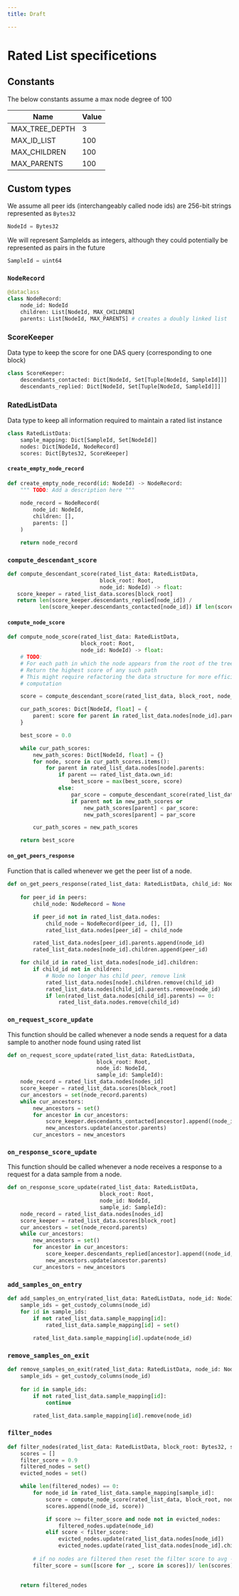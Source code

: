 ```yaml
---
title: Draft

---
```


# Rated List specificetions

## Constants

The below constants assume a max node degree of 100

|     Name         | Value     |
|------------------|-----------|
| MAX_TREE_DEPTH   | 3         | 
| MAX_ID_LIST      | 100       | 
| MAX_CHILDREN     | 100       |
| MAX_PARENTS      | 100       |


## Custom types

We assume all peer ids (interchangeably called node ids) are 256-bit strings represented as `Bytes32`

```python
NodeId = Bytes32
```

We will represent SampleIds as integers, although they could potentially be represented as pairs in the future

```python
SampleId = uint64
```

### `NodeRecord`

```python
@dataclass
class NodeRecord:
    node_id: NodeId
    children: List[NodeId, MAX_CHILDREN]
    parents: List[NodeId, MAX_PARENTS] # creates a doubly linked list
```

### ScoreKeeper

Data type to keep the score for one DAS query (corresponding to one block)

```python
class ScoreKeeper:
    descendants_contacted: Dict[NodeId, Set[Tuple[NodeId, SampleId]]]
    descendants_replied: Dict[NodeId, Set[Tuple[NodeId, SampleId]]]
```


### RatedListData

Data type to keep all information required to maintain a rated list instance

```python
class RatedListData:
    sample_mapping: Dict[SampleId, Set[NodeId]]
    nodes: Dict[NodeId, NodeRecord]
    scores: Dict[Bytes32, ScoreKeeper]
```

#### `create_empty_node_record`

```python
def create_empty_node_record(id: NodeId) -> NodeRecord:
    """ TODO: Add a description here """
    
    node_record = NodeRecord(
        node_id: NodeId,
        children: [], 
        parents: []
    )

    return node_record
```

### `compute_descendant_score`

```python
def compute_descendant_score(rated_list_data: RatedListData,
                             block_root: Root,
                             node_id: NodeId) -> float:
   score_keeper = rated_list_data.scores[block_root]
   return len(score_keeper.descendants_replied[node_id]) /
          len(score_keeper.descendants_contacted[node_id]) if len(score_keeper.descendants_contacted[node_id]) > 0 else 0
```

#### `compute_node_score`

```python
def compute_node_score(rated_list_data: RatedListData,
                       block_root: Root,
                       node_id: NodeId) -> float:
    # TODO:
    # For each path in which the node appears from the root of the tree, the "pathScore" is the `descendant_score` of the lowest node in the path
    # Return the highest score of any such path
    # This might require refactoring the data structure for more efficient
    # computation

    score = compute_descendant_score(rated_list_data, block_root, node_id)

    cur_path_scores: Dict[NodeId, float] = {
        parent: score for parent in rated_list_data.nodes[node_id].parents
    }

    best_score = 0.0

    while cur_path_scores:
        new_path_scores: Dict[NodeId, float] = {}
        for node, score in cur_path_scores.items():
            for parent in rated_list_data.nodes[node].parents:
                if parent == rated_list_data.own_id:
                    best_score = max(best_score, score)
                else:
                    par_score = compute_descendant_score(rated_list_data, block_root, parent)
                    if parent not in new_path_scores or
                        new_path_scores[parent] < par_score:
                        new_path_scores[parent] = par_score

        cur_path_scores = new_path_scores

    return best_score
```

#### `on_get_peers_response`

Function that is called whenever we get the peer list of a node.

```python
def on_get_peers_response(rated_list_data: RatedListData, child_id: NodeId, peers: Sequence[NodeId]):
    
    for peer_id in peers:
        child_node: NodeRecord = None

        if peer_id not in rated_list_data.nodes: 
            child_node = NodeRecord(peer_id, [], [])
            rated_list_data.nodes[peer_id] = child_node

        rated_list_data.nodes[peer_id].parents.append(node_id)
        rated_list_data.nodes[node_id].children.append(peer_id)

    for child_id in rated_list_data.nodes[node_id].children:
        if child_id not in children:
            # Node no longer has child peer, remove link
            rated_list_data.nodes[node].children.remove(child_id)
            rated_list_data.nodes[child_id].parents.remove(node_id)
            if len(rated_list_data.nodes[child_id].parents) == 0:
                rated_list_data.nodes.remove(child_id)
```

### `on_request_score_update`

This function should be called whenever a node sends a request for a data sample to another node found using rated list

```python
def on_request_score_update(rated_list_data: RatedListData,
                            block_root: Root,
                            node_id: NodeId,
                            sample_id: SampleId):
    node_record = rated_list_data.nodes[nodes_id]
    score_keeper = rated_list_data.scores[block_root]
    cur_ancestors = set(node_record.parents)
    while cur_ancestors:
        new_ancestors = set()
        for ancestor in cur_ancestors:
            score_keeper.descendants_contacted[ancestor].append((node_id, sample_id))
            new_ancestors.update(ancestor.parents)
        cur_ancestors = new_ancestors
```

### `on_response_score_update`

This function should be called whenever a node receives a response to a request for a data sample from a node.

```python
def on_response_score_update(rated_list_data: RatedListData,
                             block_root: Root,
                             node_id: NodeId,
                             sample_id: SampleId):
    node_record = rated_list_data.nodes[nodes_id]
    score_keeper = rated_list_data.scores[block_root]
    cur_ancestors = set(node_record.parents)
    while cur_ancestors:
        new_ancestors = set()
        for ancestor in cur_ancestors:
            score_keeper.descendants_replied[ancestor].append((node_id, sample_id))
            new_ancestors.update(ancestor.parents)
        cur_ancestors = new_ancestors
```

### `add_samples_on_entry`

```python
def add_samples_on_entry(rated_list_data: RatedListData, node_id: NodeId):
    sample_ids = get_custody_columns(node_id)
    for id in sample_ids:
        if not rated_list_data.sample_mapping[id]:
            rated_list_data.sample_mapping[id] = set()
    
        rated_list_data.sample_mapping[id].update(node_id)
```

### `remove_samples_on_exit`

```python
def remove_samples_on_exit(rated_list_data: RatedListData, node_id: NodeId):
    sample_ids = get_custody_columns(node_id)
    
    for id in sample_ids:
        if not rated_list_data.sample_mapping[id]:
            continue

        rated_list_data.sample_mapping[id].remove(node_id)
```

### `filter_nodes`

```python
def filter_nodes(rated_list_data: RatedListData, block_root: Bytes32, sample_id: SampleId) -> List[NodeId]:
    scores = []
    filter_score = 0.9
    filtered_nodes = set()
    evicted_nodes = set()

    while len(filtered_nodes) == 0:
        for node_id in rated_list_data.sample_mapping[sample_id]:
            score = compute_node_score(rated_list_data, block_root, node_id)
            scores.append((node_id, score))

            if score >= filter_score and node not in evicted_nodes:
                filtered_nodes.update(node_id)
            elif score < filter_score:
                evicted_nodes.update(rated_list_data.nodes[node_id])
                evicted_nodes.update(rated_list_data.nodes[node_id].children)
        
        # if no nodes are filtered then reset the filter score to avg - 0.1. this will guarantee atleast one node.
        filter_score = sum([score for _, score in scores])/ len(scores) - 0.1

            
    return filtered_nodes
```
